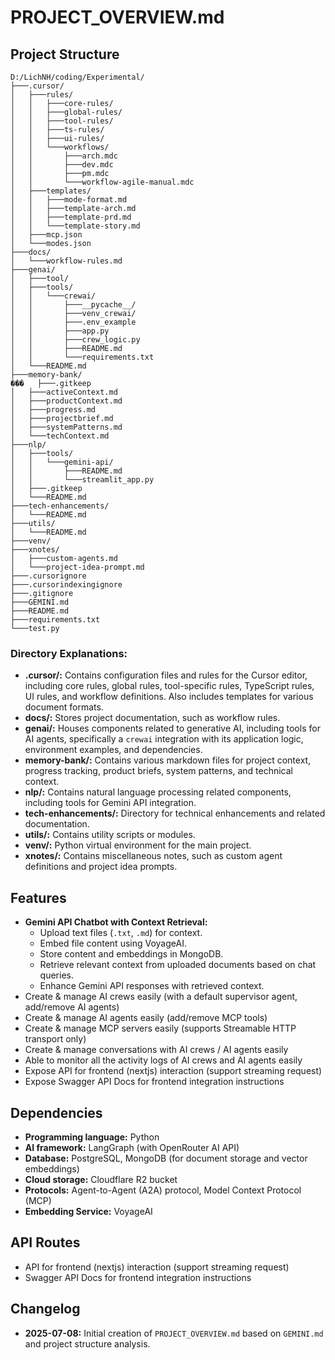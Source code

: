 # PROJECT_OVERVIEW.md

## Project Structure

```
D:/LichNH/coding/Experimental/
├───.cursor/
│   ├───rules/
│   │   ├───core-rules/
│   │   ├───global-rules/
│   │   ├───tool-rules/
│   │   ├───ts-rules/
│   │   ├───ui-rules/
│   │   └───workflows/
│   │       ├───arch.mdc
│   │       ├───dev.mdc
│   │       ├───pm.mdc
│   │       └───workflow-agile-manual.mdc
│   ├───templates/
│   │   ├───mode-format.md
│   │   ├───template-arch.md
│   │   ├───template-prd.md
│   │   └───template-story.md
│   ├───mcp.json
│   └───modes.json
├───docs/
│   └───workflow-rules.md
├───genai/
│   ├───tool/
│   ├───tools/
│   │   └───crewai/
│   │       ├───__pycache__/
│   │       ├───venv_crewai/
│   │       ├───.env_example
│   │       ├───app.py
│   │       ├───crew_logic.py
│   │       ├───README.md
│   │       └───requirements.txt
│   └───README.md
├───memory-bank/
���   ├───.gitkeep
│   ├───activeContext.md
│   ├───productContext.md
│   ├───progress.md
│   ├───projectbrief.md
│   ├───systemPatterns.md
│   └───techContext.md
├───nlp/
│   ├───tools/
│   │   └───gemini-api/
│   │       ├───README.md
│   │       └───streamlit_app.py
│   ├───.gitkeep
│   └───README.md
├───tech-enhancements/
│   └───README.md
├───utils/
│   └───README.md
├───venv/
├───xnotes/
│   ├───custom-agents.md
│   └───project-idea-prompt.md
├───.cursorignore
├───.cursorindexingignore
├───.gitignore
├───GEMINI.md
├───README.md
├───requirements.txt
└───test.py
```

### Directory Explanations:
- **.cursor/:** Contains configuration files and rules for the Cursor editor, including core rules, global rules, tool-specific rules, TypeScript rules, UI rules, and workflow definitions. Also includes templates for various document formats.
- **docs/:** Stores project documentation, such as workflow rules.
- **genai/:** Houses components related to generative AI, including tools for AI agents, specifically a `crewai` integration with its application logic, environment examples, and dependencies.
- **memory-bank/:** Contains various markdown files for project context, progress tracking, product briefs, system patterns, and technical context.
- **nlp/:** Contains natural language processing related components, including tools for Gemini API integration.
- **tech-enhancements/:** Directory for technical enhancements and related documentation.
- **utils/:** Contains utility scripts or modules.
- **venv/:** Python virtual environment for the main project.
- **xnotes/:** Contains miscellaneous notes, such as custom agent definitions and project idea prompts.

## Features

*   **Gemini API Chatbot with Context Retrieval:**
    *   Upload text files (`.txt`, `.md`) for context.
    *   Embed file content using VoyageAI.
    *   Store content and embeddings in MongoDB.
    *   Retrieve relevant context from uploaded documents based on chat queries.
    *   Enhance Gemini API responses with retrieved context.
*   Create & manage AI crews easily (with a default supervisor agent, add/remove AI agents)
*   Create & manage AI agents easily (add/remove MCP tools)
*   Create & manage MCP servers easily (supports Streamable HTTP transport only)
*   Create & manage conversations with AI crews / AI agents easily
*   Able to monitor all the activity logs of AI crews and AI agents easily
*   Expose API for frontend (nextjs) interaction (support streaming request)
*   Expose Swagger API Docs for frontend integration instructions

## Dependencies

*   **Programming language:** Python
*   **AI framework:** LangGraph (with OpenRouter AI API)
*   **Database:** PostgreSQL, MongoDB (for document storage and vector embeddings)
*   **Cloud storage:** Cloudflare R2 bucket
*   **Protocols:** Agent-to-Agent (A2A) protocol, Model Context Protocol (MCP)
*   **Embedding Service:** VoyageAI

## API Routes

*   API for frontend (nextjs) interaction (support streaming request)
*   Swagger API Docs for frontend integration instructions

## Changelog

*   **2025-07-08:** Initial creation of `PROJECT_OVERVIEW.md` based on `GEMINI.md` and project structure analysis.